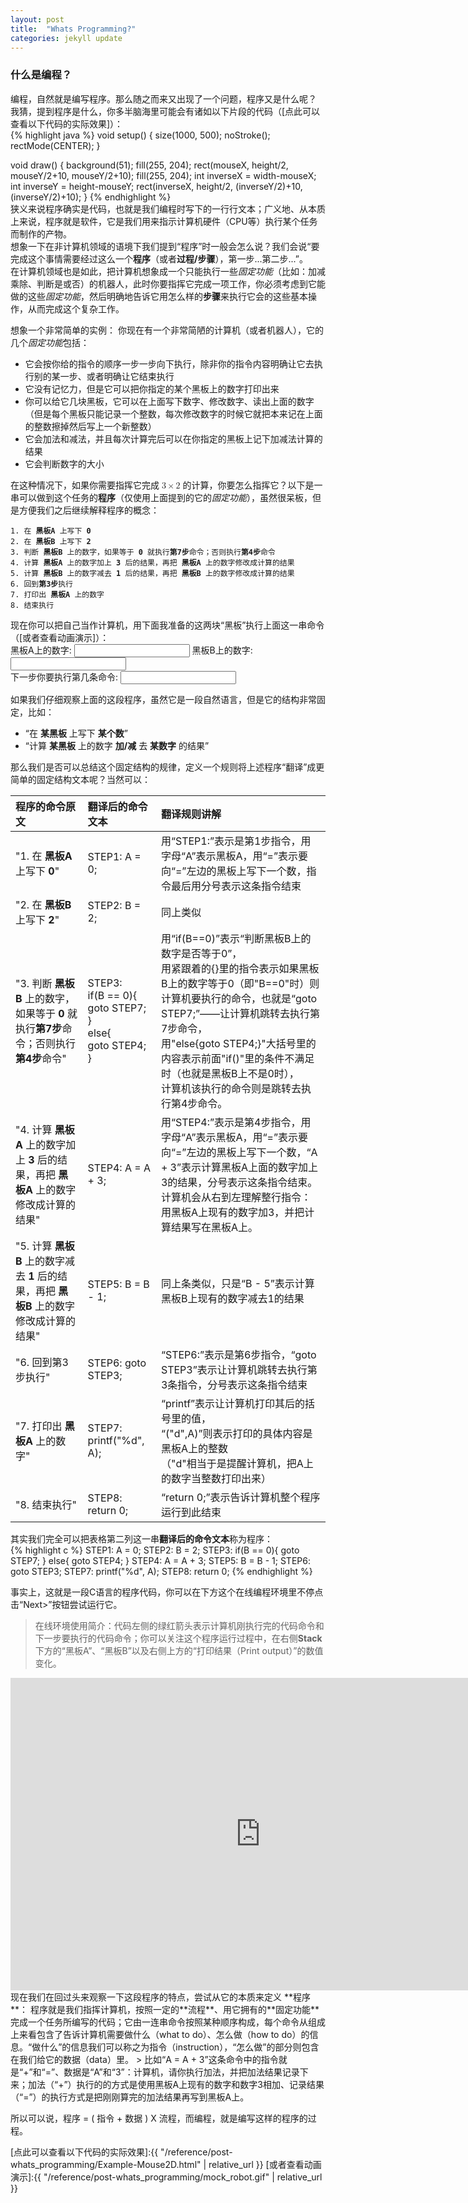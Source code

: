 ```yaml
---
layout: post
title:  "Whats Programming?"
categories: jekyll update
---
```


### 什么是编程？

编程，自然就是编写程序。那么随之而来又出现了一个问题，程序又是什么呢？  
我猜，提到程序是什么，你多半脑海里可能会有诸如以下片段的代码（[点此可以查看以下代码的实际效果]）：  
{% highlight java %}
void setup() {
  size(1000, 500);
  noStroke();
  rectMode(CENTER);
}

void draw() {
  background(51);
  fill(255, 204);
  rect(mouseX, height/2, mouseY/2+10, mouseY/2+10);
  fill(255, 204);
  int inverseX = width-mouseX;
  int inverseY = height-mouseY;
  rect(inverseX, height/2, (inverseY/2)+10, (inverseY/2)+10);
}
{% endhighlight %}  
狭义来说程序确实是代码，也就是我们编程时写下的一行行文本；广义地、从本质上来说，程序就是软件，它是我们用来指示计算机硬件（CPU等）执行某个任务而制作的产物。  
想象一下在非计算机领域的语境下我们提到“程序”时一般会怎么说？我们会说“要完成这个事情需要经过这么一个**程序**（或者**过程/步骤**），第一步...第二步...”。  
在计算机领域也是如此，把计算机想象成一个只能执行一些*固定功能*（比如：加减乘除、判断是或否）的机器人，此时你要指挥它完成一项工作，你必须考虑到它能做的这些*固定功能*，然后明确地告诉它用怎么样的**步骤**来执行它会的这些基本操作，从而完成这个复杂工作。  

想象一个非常简单的实例：
你现在有一个非常简陋的计算机（或者机器人），它的几个*固定功能*包括：
- 它会按你给的指令的顺序一步一步向下执行，除非你的指令内容明确让它去执行别的某一步、或者明确让它结束执行
- 它没有记忆力，但是它可以把你指定的某个黑板上的数字打印出来
- 你可以给它几块黑板，它可以在上面写下数字、修改数字、读出上面的数字（但是每个黑板只能记录一个整数，每次修改数字的时候它就把本来记在上面的整数擦掉然后写上一个新整数）
- 它会加法和减法，并且每次计算完后可以在你指定的黑板上记下加减法计算的结果
- 它会判断数字的大小

在这种情况下，如果你需要指挥它完成
         <math xmlns="http://www.w3.org/1998/Math/MathML" display="inline">
            <semantics>
              <mrow>
                <mn>3</mn>
                <mo>×</mo>
                <mn>2</mn>
              </mrow>
            </semantics>
         </math>
的计算，你要怎么指挥它？以下是一串可以做到这个任务的**程序**（仅使用上面提到的它的*固定功能*），虽然很呆板，但是方便我们之后继续解释程序的概念：  

<div class="language-plaintext highlighter-rouge"><div class="highlight"><pre class="highlight"><code>1. 在 <b>黑板A</b> 上写下 <b>0</b>
2. 在 <b>黑板B</b> 上写下 <b>2</b>
3. 判断 <b>黑板B</b> 上的数字，如果等于 <b>0</b> 就执行<b>第7步</b>命令；否则执行<b>第4步</b>命令
4. 计算 <b>黑板A</b> 上的数字加上 <b>3</b> 后的结果，再把 <b>黑板A</b> 上的数字修改成计算的结果
5. 计算 <b>黑板B</b> 上的数字减去 <b>1</b> 后的结果，再把 <b>黑板B</b> 上的数字修改成计算的结果
6. 回到<b>第3步</b>执行
7. 打印出 <b>黑板A</b> 上的数字
8. 结束执行
</code></pre></div></div>

现在你可以把自己当作计算机，用下面我准备的这两块“黑板”执行上面这一串命令（[或者查看动画演示]）：  
<label for="fname">黑板A上的数字:</label>
<input type="text" id="fname" name="fname">
<label for="lname">黑板B上的数字:</label>
<input type="text" id="lname" name="lname"><br>
<label for="nextInstruction">下一步你要执行第几条命令:</label>
<input type="text" id="nextInstruction" name="nextInstruction">


如果我们仔细观察上面的这段程序，虽然它是一段自然语言，但是它的结构非常固定，比如：

- “在 **某黑板** 上写下 **某个数**”
- “计算 **某黑板** 上的数字 **加/减** 去 **某数字** 的结果”

那么我们是否可以总结这个固定结构的规律，定义一个规则将上述程序“翻译”成更简单的固定结构文本呢？当然可以：  

|程序的命令原文|翻译后的命令文本|翻译规则讲解|
|:----|:----|:----|
|"1. 在 **黑板A** 上写下 **0**"|STEP1: A = 0;|用“STEP1:”表示是第1步指令，用字母“A”表示黑板A，用“=”表示要向“=”左边的黑板上写下一个数，指令最后用分号表示这条指令结束|
|"2. 在 **黑板B** 上写下 **2**"|STEP2: B = 2;|同上类似|
|"3. 判断 **黑板B** 上的数字，如果等于 **0** 就执行**第7步**命令；否则执行**第4步**命令"|STEP3:<br>if(B == 0){<br>goto STEP7;<br>}<br>else{<br>goto STEP4;<br>}|用“if(B==0)”表示“判断黑板B上的数字是否等于0”，<br>用紧跟着的{}里的指令表示如果黑板B上的数字等于0（即"B==0"时）则计算机要执行的命令，也就是“goto STEP7;”——让计算机跳转去执行第7步命令，<br>用"else{goto STEP4;}"大括号里的内容表示前面"if()"里的条件不满足时（也就是黑板B上不是0时），<br>计算机该执行的命令则是跳转去执行第4步命令。|
|"4. 计算 **黑板A** 上的数字加上 **3** 后的结果，再把 **黑板A** 上的数字修改成计算的结果"|STEP4: A = A + 3;|用“STEP4:”表示是第4步指令，用字母“A”表示黑板A，用“=”表示要向“=”左边的黑板上写下一个数，“A + 3”表示计算黑板A上面的数字加上3的结果，分号表示这条指令结束。<br>计算机会从右到左理解整行指令：用黑板A上现有的数字加3，并把计算结果写在黑板A上。|
|"5. 计算 **黑板B** 上的数字减去 **1** 后的结果，再把 **黑板B** 上的数字修改成计算的结果"|STEP5: B = B - 1;|同上条类似，只是“B - 5”表示计算黑板B上现有的数字减去1的结果|
|"6. 回到第3步执行"|STEP6: goto STEP3;|“STEP6:”表示是第6步指令，“goto STEP3”表示让计算机跳转去执行第3条指令，分号表示这条指令结束|
|"7. 打印出 **黑板A** 上的数字"|STEP7: printf("%d", A);|“printf”表示让计算机打印其后的括号里的值，<br>“("d",A)”则表示打印的具体内容是黑板A上的整数<br>（"d"相当于是提醒计算机，把A上的数字当整数打印出来）|
|"8. 结束执行"|STEP8: return 0;|“return 0;”表示告诉计算机整个程序运行到此结束|

其实我们完全可以把表格第二列这一串**翻译后的命令文本**称为程序：  
{% highlight c %}
  STEP1: A = 0;
  STEP2: B = 2;
  STEP3:
  if(B == 0){
         goto STEP7;
         }
         else{
         goto STEP4;
         }
  STEP4: A = A + 3;
  STEP5: B = B - 1;
  STEP6: goto STEP3;
  STEP7: printf("%d", A);
  STEP8: return 0;
{% endhighlight %}  

事实上，这就是一段C语言的程序代码，你可以在下方这个在线编程环境里不停点击“Next>”按钮尝试运行它。  
> 在线环境使用简介：代码左侧的绿红箭头表示计算机刚执行完的代码命令和下一步要执行的代码命令；你可以关注这个程序运行过程中，在右侧**Stack**下方的“黑板A”、“黑板B”以及右侧上方的“打印结果（Print output）”的数值变化。  
<iframe width="800" height="500" frameborder="0" src="https://pythontutor.com/iframe-embed.html#code=//%E6%B3%A8%E6%84%8F%EF%BC%9A%E4%B8%8B%E9%9D%A2%E4%BB%A3%E7%A0%81%E9%87%8C%E6%AF%8F%E8%A1%8C%E7%9A%84%22//%22%E5%8F%B3%E8%BE%B9%E7%9A%84%E5%86%85%E5%AE%B9%E9%83%BD%E6%98%AF%E6%B3%A8%E9%87%8A%EF%BC%8C%0A//%E4%BB%A3%E7%A0%81%E5%9C%A8%E8%A2%AB%E7%BC%96%E8%AF%91%E5%99%A8%E8%BD%AC%E6%8D%A2%E6%88%90%E8%AE%A1%E7%AE%97%E6%9C%BA%E5%8F%AF%E4%BB%A5%E7%90%86%E8%A7%A3%E5%92%8C%E5%92%8C%E6%89%A7%E8%A1%8C%E7%9A%84%E4%BA%8C%E8%BF%9B%E5%88%B6%E6%96%87%E4%BB%B6%E4%B9%8B%E5%89%8D%EF%BC%8C%0A//%E7%BC%96%E8%AF%91%E5%99%A8%E4%BC%9A%E5%85%88%E7%9B%B4%E6%8E%A5%E6%8A%8A%E6%B3%A8%E9%87%8A%E9%83%BD%E5%88%A0%E9%99%A4%EF%BC%8C%0A//%E6%B3%A8%E9%87%8A%E5%AD%98%E5%9C%A8%E7%9A%84%E7%9B%AE%E7%9A%84%E5%8D%95%E7%BA%AF%E7%9A%84%E6%98%AF%E7%BB%99%E6%88%91%E4%BB%AC%E8%87%AA%E5%B7%B1%E6%88%96%E8%80%85%E5%85%B6%E4%BB%96%E8%AF%BB%E6%88%91%E4%BB%AC%E4%BB%A3%E7%A0%81%E7%9A%84%E4%BA%BA%E6%8F%90%E7%A4%BA%E7%94%A8%E7%9A%84%EF%BC%8C%0A//%E6%89%80%E4%BB%A5%E4%BD%A0%E5%8F%AF%E4%BB%A5%E7%9B%B4%E6%8E%A5%E5%BD%93%E6%89%80%E6%9C%89%E7%9A%84%E6%B3%A8%E9%87%8A%E4%B8%8D%E5%AD%98%E5%9C%A8%0A%0Aint%20main%28%29%20%7B%0A%20%20%0A%20%20int%20A%3B//%E8%BF%99%E8%A1%8C%E4%BB%A3%E7%A0%81%E7%9B%B8%E5%BD%93%E4%BA%8E%E4%B8%80%E4%B8%AA%E5%87%86%E5%A4%87%E6%AD%A5%E9%AA%A4%EF%BC%8C%E7%BB%99%E4%BA%86%E8%AE%A1%E7%AE%97%E6%9C%BA%E4%B8%80%E5%9D%97%E9%BB%91%E6%9D%BFA%0A%20%20int%20B%3B//%E8%BF%99%E8%A1%8C%E4%BB%A3%E7%A0%81%E7%9B%B8%E5%BD%93%E4%BA%8E%E4%B8%80%E4%B8%AA%E5%87%86%E5%A4%87%E6%AD%A5%E9%AA%A4%EF%BC%8C%E7%BB%99%E4%BA%86%E8%AE%A1%E7%AE%97%E6%9C%BA%E4%B8%80%E5%9D%97%E9%BB%91%E6%9D%BFB%0A%20%20%0A%20%20//%E4%BB%A5%E4%B8%8B%E5%B0%B1%E6%98%AF%E6%88%91%E4%BB%AC%E7%BF%BB%E8%AF%91%E5%87%BA%E6%9D%A5%E7%9A%84%E6%8C%87%E4%BB%A4%EF%BC%8C%E5%AE%83%E5%85%B6%E5%AE%9E%E5%B0%B1%E6%98%AF%E4%B8%80%E6%AE%B5C%E8%AF%AD%E8%A8%80%E4%BB%A3%E7%A0%81%EF%BC%8C%0A%20%20//%E8%A6%81%E8%BF%90%E8%A1%8CC%E8%AF%AD%E8%A8%80%E4%BB%A3%E7%A0%81%E5%BF%85%E9%A1%BB%E5%B0%86%E4%BB%A3%E7%A0%81%E6%94%BE%E5%9C%A8int%20main%28%29%20%7B%7D%E7%9A%84%E5%A4%A7%E6%8B%AC%E5%8F%B7%E4%B9%8B%E4%B8%AD%EF%BC%8C%0A%20%20//C%E8%AF%AD%E8%A8%80%E7%9A%84%E7%BC%96%E8%AF%91%E5%99%A8%E6%89%8D%E8%83%BD%E8%AF%86%E5%88%AB%E5%AE%83%E5%B9%B6%E6%8A%8A%E5%AE%83%E7%BC%96%E8%AF%91%E6%88%90%E4%BA%8C%E8%BF%9B%E5%88%B6%E6%96%87%E4%BB%B6%EF%BC%8C%E6%9D%A5%E8%AE%A9%E8%AE%A1%E7%AE%97%E6%9C%BA%E7%90%86%E8%A7%A3%E5%92%8C%E8%BF%90%E8%A1%8C%0A%20%20STEP1%3A%20A%20%3D%200%3B%0A%20%20STEP2%3A%20B%20%3D%202%3B%0A%20%20STEP3%3A%0A%20%20if%28B%20%3D%3D%200%29%7B%0A%20%20goto%20STEP7%3B%0A%20%20%7D%0A%20%20else%7B%0A%20%20goto%20STEP4%3B%0A%20%20%7D%0A%20%20STEP4%3A%20A%20%3D%20A%20%2B%203%3B%0A%20%20STEP5%3A%20B%20%3D%20B%20-%201%3B%0A%20%20STEP6%3A%20goto%20STEP3%3B%0A%20%20STEP7%3A%20printf%28%22%25d%22,%20A%29%3B%0A%20%20STEP8%3A%20return%200%3B%0A%20%20%0A%7D&codeDivHeight=400&codeDivWidth=350&cumulative=false&curInstr=0&heapPrimitives=nevernest&origin=opt-frontend.js&py=c_gcc9.3.0&rawInputLstJSON=%5B%5D&textReferences=false"> </iframe>  

<br>
现在我们在回过头来观察一下这段程序的特点，尝试从它的本质来定义 **程序**：  
程序就是我们指挥计算机，按照一定的**流程**、用它拥有的**固定功能**完成一个任务所编写的代码；它由一连串命令按照某种顺序构成，每个命令从组成上来看包含了告诉计算机需要做什么（what to do）、怎么做（how to do）的信息。“做什么”的信息我们可以称之为指令（instruction），“怎么做”的部分则包含在我们给它的数据（data）里。  
> 比如“A = A + 3”这条命令中的指令就是“+”和“=”、数据是“A”和“3”：计算机，请你执行加法，并把加法结果记录下来；加法（“+”）执行的的方式是使用黑板A上现有的数字和数字3相加、记录结果（“=”）的执行方式是把刚刚算完的加法结果再写到黑板A上。  

所以可以说，程序 = ( 指令 + 数据 ) X 流程，而编程，就是编写这样的程序的过程。

[点此可以查看以下代码的实际效果]:{{ "/reference/post-whats_programming/Example-Mouse2D.html" | relative_url }}
[或者查看动画演示]:{{ "/reference/post-whats_programming/mock_robot.gif" | relative_url }}
